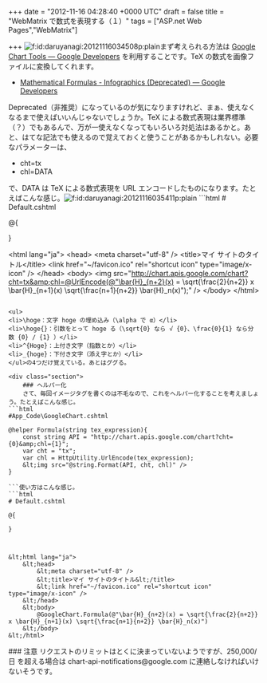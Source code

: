
+++
date = "2012-11-16 04:28:40 +0000 UTC"
draft = false
title = "WebMatrix で数式を表現する（１）"
tags = ["ASP.net Web Pages","WebMatrix"]

+++
<img src="http://cdn-ak.f.st-hatena.com/images/fotolife/d/daruyanagi/20121116/20121116034508.png" alt="f:id:daruyanagi:20121116034508p:plain" title="f:id:daruyanagi:20121116034508p:plain" class="hatena-fotolife"/>まず考えられる方法は <a href="https://developers.google.com/chart/?hl=ja">Google Chart Tools — Google Developers</a> を利用することです。TeX の数式を画像ファイルに変換してくれます。

<ul>
<li><a href="https://developers.google.com/chart/infographics/docs/formulas">Mathematical Formulas - Infographics (Deprecated) — Google Developers</a></li>
</ul>Deprecated（非推奨）になっているのが気になりますけれど、まぁ、使えなくなるまで使えばいいんじゃないでしょうか。TeX による数式表現は業界標準（？）でもあるんで、万が一使えなくなってもいろいろ対処法はあるかと。あと、はてな記法でも使えるので覚えておくと使うことがあるかもしれない。必要なパラメーターは、

<ul>
<li>cht=tx</li>
<li>chl=DATA</li>
</ul>で、DATA は TeX による数式表現を URL エンコードしたものになります。たとえばこんな感じ。<img src="http://cdn-ak.f.st-hatena.com/images/fotolife/d/daruyanagi/20121116/20121116035411.png" alt="f:id:daruyanagi:20121116035411p:plain" title="f:id:daruyanagi:20121116035411p:plain" class="hatena-fotolife"/>
```html
# Default.cshtml

@{
    
}



&lt;html lang="ja">
    &lt;head>
        &lt;meta charset="utf-8" />
        &lt;title>マイ サイトのタイトル&lt;/title>
        &lt;link href="~/favicon.ico" rel="shortcut icon" type="image/x-icon" />
    &lt;/head>
    &lt;body>
        &lt;img src="http://chart.apis.google.com/chart?cht=tx&amp;chl=@UrlEncode(@"\bar{H}_{n+2}(x) = \sqrt{\frac{2}{n+2}} x \bar{H}_{n+1}(x) \sqrt{\frac{n+1}{n+2}} \bar{H}_n(x)");" />
    &lt;/body>
&lt;/html>

```まぁ、 \bar{H}_{n+2}(x) = \sqrt{\frac{2}{n+2}} x \bar{H}_{n+1}(x) \sqrt{\frac{n+1}{n+2}} \bar{H}_n(x) なんてスラスラ書くのは無理だけど、自分の場合、

<ul>
<li>\hoge：文字 hoge の埋め込み（\alpha で α）</li>
<li>\hoge{}：引数をとって hoge る（\sqrt{0} なら √ {0}、\frac{0}{1} なら分数 {0} / {1} ）</li>
<li>^{Hoge}：上付き文字（指数とか）</li>
<li>_{hoge}：下付き文字（添え字とか）</li>
</ul>の4つだけ覚えている。あとはググる。

<div class="section">
    ### ヘルパー化
    さて、毎回イメージタグを書くのは不毛なので、これをヘルパー化することを考えましょう。たとえばこんな感じ。
```html
#App_Code\GoogleChart.cshtml

@helper Formula(string tex_expression){
    const string API = "http://chart.apis.google.com/chart?cht={0}&amp;chl={1}";
    var cht = "tx";
    var chl = HttpUtility.UrlEncode(tex_expression);
    &lt;img src="@string.Format(API, cht, chl)" />
}

```使い方はこんな感じ。
```html
# Default.cshtml

@{
    
}



&lt;html lang="ja">
    &lt;head>
        &lt;meta charset="utf-8" />
        &lt;title>マイ サイトのタイトル&lt;/title>
        &lt;link href="~/favicon.ico" rel="shortcut icon" type="image/x-icon" />
    &lt;/head>
    &lt;body>
        @GoogleChart.Formula(@"\bar{H}_{n+2}(x) = \sqrt{\frac{2}{n+2}} x \bar{H}_{n+1}(x) \sqrt{\frac{n+1}{n+2}} \bar{H}_n(x)")
    &lt;/body>
&lt;/html>

```
</div>
<div class="section">
    ### 注意
    リクエストのリミットはとくに決まっていないようですが、250,000/日 を超える場合は chart-api-notifications@google.com に連絡しなければいけないそうです。

</div>

